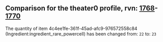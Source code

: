 ## Comparison for the theater0 profile, rvn: [1768](https://github.com/PRO100KatYT/FortniteProfileRevisions/tree/main/profiles/theater0/1768%20theater0.json)-[1770](https://github.com/PRO100KatYT/FortniteProfileRevisions/tree/main/profiles/theater0/1770%20theater0.json)

The quantity of item 4c4ee1fe-361f-45ad-afc9-976572558c84 (Ingredient:ingredient_rare_powercell) has been changed from: `22` to: `23`
<br><br>

